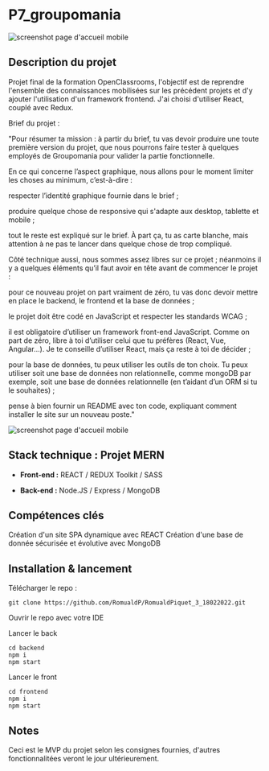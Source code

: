 # P7_groupomania

![screenshot page d'accueil mobile](https://user.oc-static.com/upload/2022/05/25/1653474647318_icon-left-font.png)

## Description du projet 

Projet final de la formation OpenClassrooms, l'objectif est de reprendre l'ensemble des connaissances mobilisées sur les précédent projets et d'y ajouter l'utilisation d'un framework frontend. J'ai choisi d'utiliser React, couplé avec Redux.

Brief du projet :

"Pour résumer ta mission : à partir du brief, tu vas devoir produire une toute première version du projet, que nous pourrons faire tester à quelques employés de Groupomania pour valider la partie fonctionnelle. 


En ce qui concerne l’aspect graphique, nous allons pour le moment limiter les choses au minimum, c’est-à-dire :

respecter l’identité graphique fournie dans le brief ;

produire quelque chose de responsive qui s'adapte aux desktop, tablette et mobile ;

tout le reste est expliqué sur le brief. À part ça, tu as carte blanche, mais attention à ne pas te lancer dans quelque chose de trop compliqué.


Côté technique aussi, nous sommes assez libres sur ce projet ; néanmoins il y a quelques éléments qu’il faut avoir en tête avant de commencer le projet :

pour ce nouveau projet on part vraiment de zéro, tu vas donc devoir mettre en place le backend, le frontend et la base de données ;

le projet doit être codé en JavaScript et respecter les standards WCAG ;

il est obligatoire d’utiliser un framework front-end JavaScript. Comme on part de zéro, libre à toi d’utiliser celui que tu préfères (React, Vue, Angular…). Je te conseille d’utiliser React, mais ça reste à toi de décider ;

pour la base de données, tu peux utiliser les outils de ton choix. Tu peux utiliser soit une base de données non relationnelle, comme mongoDB par exemple, soit une base de données relationnelle (en t’aidant d’un ORM si tu le souhaites) ;

pense à bien fournir un README avec ton code, expliquant comment installer le site sur un nouveau poste."

![screenshot page d'accueil mobile](https://user.oc-static.com/upload/2022/05/25/1653474647318_icon-left-font.png)

## Stack technique : Projet MERN

- **Front-end :** REACT / REDUX Toolkit / SASS

- **Back-end :** Node.JS / Express / MongoDB

## Compétences clés 

Création d'un site SPA dynamique avec REACT
Création d'une base de donnée sécurisée et évolutive avec MongoDB

## Installation & lancement


Télécharger le repo :

```
git clone https://github.com/RomualdP/RomualdPiquet_3_18022022.git
```

Ouvrir le repo avec votre IDE

Lancer le back
```
cd backend
npm i 
npm start
```
Lancer le front
```
cd frontend
npm i 
npm start
```


## Notes 

Ceci est le MVP du projet selon les consignes fournies, d'autres fonctionnalitées veront le jour ultérieurement.

